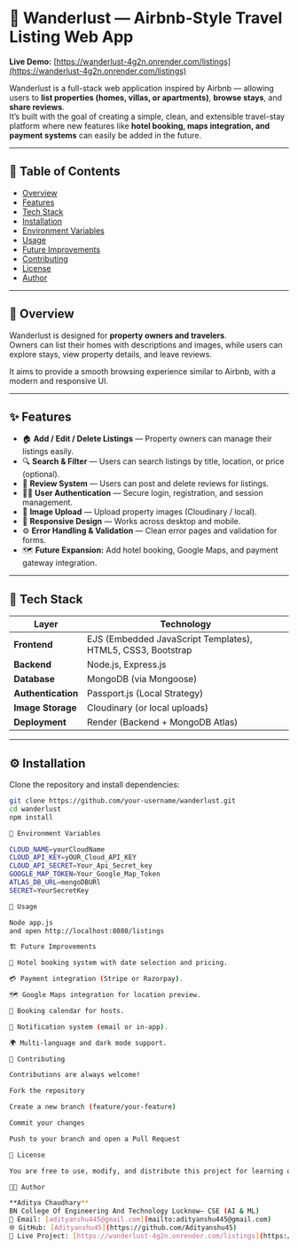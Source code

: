 # 🏡 Wanderlust — Airbnb-Style Travel Listing Web App

**Live Demo:** [https://wanderlust-4g2n.onrender.com/listings](https://wanderlust-4g2n.onrender.com/listings)

Wanderlust is a full-stack web application inspired by Airbnb — allowing users to **list properties (homes, villas, or apartments)**, **browse stays**, and **share reviews**.  
It’s built with the goal of creating a simple, clean, and extensible travel-stay platform where new features like **hotel booking, maps integration, and payment systems** can easily be added in the future.

---

## 🧭 Table of Contents

- [Overview](#overview)
- [Features](#features)
- [Tech Stack](#tech-stack)
- [Installation](#installation)
- [Environment Variables](#environment-variables)
- [Usage](#usage)
- [Future Improvements](#future-improvements)
- [Contributing](#contributing)
- [License](#license)
- [Author](#author)

---

## 📖 Overview

Wanderlust is designed for **property owners and travelers**.  
Owners can list their homes with descriptions and images, while users can explore stays, view property details, and leave reviews.  

It aims to provide a smooth browsing experience similar to Airbnb, with a modern and responsive UI.

---

## ✨ Features

- 🏠 **Add / Edit / Delete Listings** — Property owners can manage their listings easily.  
- 🔍 **Search & Filter** — Users can search listings by title, location, or price (optional).  
- 💬 **Review System** — Users can post and delete reviews for listings.  
- 🧑‍💻 **User Authentication** — Secure login, registration, and session management.  
- 📸 **Image Upload** — Upload property images (Cloudinary / local).  
- 📱 **Responsive Design** — Works across desktop and mobile.  
- ⚙️ **Error Handling & Validation** — Clean error pages and validation for forms.  
- 🗺️ **Future Expansion:** Add hotel booking, Google Maps, and payment gateway integration.

---

## 🧰 Tech Stack

| Layer | Technology |
|-------|-------------|
| **Frontend** | EJS (Embedded JavaScript Templates), HTML5, CSS3, Bootstrap |
| **Backend** | Node.js, Express.js |
| **Database** | MongoDB (via Mongoose) |
| **Authentication** | Passport.js (Local Strategy) |
| **Image Storage** | Cloudinary (or local uploads) |
| **Deployment** | Render (Backend + MongoDB Atlas) |

---
## ⚙️ Installation

Clone the repository and install dependencies:

```bash
git clone https://github.com/your-username/wanderlust.git
cd wanderlust
npm install

🔐 Environment Variables

CLOUD_NAME=yourCloudName
CLOUD_API_KEY=yOUR_Cloud_API_KEY
CLOUD_API_SECRET=Your_Api_Secret_key
GOOGLE_MAP_TOKEN=Your_Google_Map_Token
ATLAS_DB_URL=mongoDBURl
SECRET=YourSecretKey

🚀 Usage

Node app.js
and open http://localhost:8080/listings

🏗️ Future Improvements

🏨 Hotel booking system with date selection and pricing.

💳 Payment integration (Stripe or Razorpay).

🗺️ Google Maps integration for location preview.

📆 Booking calendar for hosts.

📨 Notification system (email or in-app).

🌍 Multi-language and dark mode support.

🤝 Contributing

Contributions are always welcome!

Fork the repository

Create a new branch (feature/your-feature)

Commit your changes

Push to your branch and open a Pull Request

🪪 License

You are free to use, modify, and distribute this project for learning or personal purposes.

👨‍💻 Author

**Aditya Chaudhary**  
BN College Of Engineering And Technology Lucknow– CSE (AI & ML)
📧 Email: [adityanshu445@gmail.com](mailto:adityanshu445@gmail.com)  
🌐 GitHub: [Adityanshu45](https://github.com/Adityanshu45)  
🚀 Live Project: [https://wanderlust-4g2n.onrender.com/listings](https://wanderlust-4g2n.onrender.com/listings)

